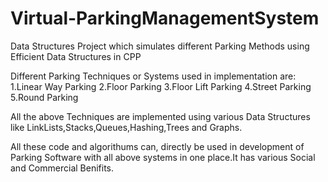 # Virtual-ParkingManagementSystem
Data Structures Project which simulates different Parking Methods using Efficient Data Structures in CPP

Different Parking Techniques or Systems used in implementation are:
1.Linear Way Parking
2.Floor Parking
3.Floor Lift Parking
4.Street Parking
5.Round Parking

All the above Techniques are implemented using various Data Structures like LinkLists,Stacks,Queues,Hashing,Trees and Graphs.

All these code and algorithums can, directly be used in development of Parking Software with all above systems in one place.It has various 
Social and Commercial Benifits.
